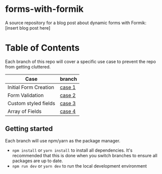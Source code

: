 # forms-with-formik
A source repository for a blog post about dynamic forms with Formik: [insert blog post here]

# Table of Contents
Each branch of this repo will cover a specific use case to prevent the repo from getting cluttered.

| Case  | branch  |
|---|---|
| Initial Form Creation  | [case 1](https://github.com/scottdj92/forms-with-formik/tree/case/initial-form)  |
| Form Validation  | [case 2](https://github.com/scottdj92/forms-with-formik/tree/case/form-validation)  |
| Custom styled fields  | [case 3](https://github.com/scottdj92/forms-with-formik/tree/case/custom-fields)  |
| Array of Fields  | [case 4](https://github.com/scottdj92/forms-with-formik/tree/case/array-of-fields)  |


## Getting started
Each branch will use npm/yarn as the package manager.

* `npm install` or `yarn install` to install all dependencies. It's recommended that this is done when you switch branches to ensure all packages are up to date.
* `npm run dev` or `yarn dev` to run the local development environment
